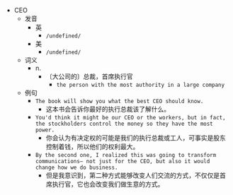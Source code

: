 - CEO
  - 发音
    - 英
      - `/undefined/`
    - 美
      - `/undefined/`
  - 词义
    - n.
      - 〔大公司的〕总裁，首席执行官
        - `the person with the most authority in a large company`
  - 例句
    - `The book will show you what the best CEO should know.`
      - 这本书会告诉你最好的执行总裁该了解什么。
    - `You'd think it might be our CEO or the workers, but in fact, the stockholders control the money so they have the most power.`
      - 你会认为有决定权的可能是我们的执行总裁或工人，可事实是股东控制着钱，所以他们的权利最大。
    - `By the second one, I realized this was going to transform communications— not just for the CEO, but also it would change how we do business.`
      - 但是我意识到，第二种方式能够改变人们交流的方式，不仅仅是首席执行官，它也会改变我们做生意的方式。

